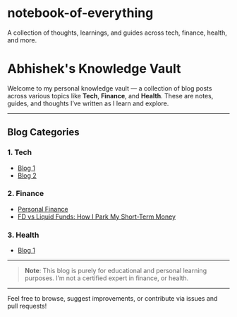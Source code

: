 # notebook-of-everything
A collection of thoughts, learnings, and guides across tech, finance, health, and more.

# Abhishek's Knowledge Vault

Welcome to my personal knowledge vault — a collection of blog posts across various topics like **Tech**, **Finance**, and **Health**. These are notes, guides, and thoughts I’ve written as I learn and explore.

---

## Blog Categories

### 1. Tech
- [Blog 1](./tech/2025-06-aws-lambda-basics.md)
- [Blog 2](./tech/2025-06-dynamodb-best-practices.md)

### 2. Finance
- [Personal Finance](./finance/notebook/chapter-0-personal-finance-06-2025.md)
- [FD vs Liquid Funds: How I Park My Short-Term Money](./finance-fd-vs-liquid-funds:-how-i-park-my-short-term-money-07-2025.md)

### 3. Health
- [Blog 1](./health/2025-06-balanced-diet-tips.md)

---

>  **Note**: This blog is purely for educational and personal learning purposes. I’m not a certified expert in finance, or health.

---

Feel free to browse, suggest improvements, or contribute via issues and pull requests!
